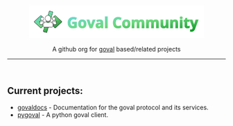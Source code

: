 <div align="center">
    <img src="/banner.svg" width="80%">
    <p>A github org for <a href="https://govaldocs.pages.dev">goval</a> based/related projects</p>
    <hr>
    <br>
</div>

## Current projects:
- [govaldocs](https://github.com/Goval-Community/govaldocs) - Documentation for the goval protocol and its services.
- [pygoval](https://github.com/Goval-Community/pygoval) - A python goval client.